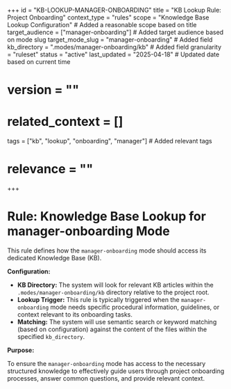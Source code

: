 +++
id = "KB-LOOKUP-MANAGER-ONBOARDING"
title = "KB Lookup Rule: Project Onboarding"
context_type = "rules"
scope = "Knowledge Base Lookup Configuration" # Added a reasonable scope based on title
target_audience = ["manager-onboarding"] # Added target audience based on mode slug
target_mode_slug = "manager-onboarding" # Added field
kb_directory = ".modes/manager-onboarding/kb" # Added field
granularity = "ruleset"
status = "active"
last_updated = "2025-04-18" # Updated date based on current time
# version = ""
# related_context = []
tags = ["kb", "lookup", "onboarding", "manager"] # Added relevant tags
# relevance = ""
+++

# Rule: Knowledge Base Lookup for manager-onboarding Mode

This rule defines how the `manager-onboarding` mode should access its dedicated Knowledge Base (KB).

**Configuration:**

*   **KB Directory:** The system will look for relevant KB articles within the `.modes/manager-onboarding/kb` directory relative to the project root.
*   **Lookup Trigger:** This rule is typically triggered when the `manager-onboarding` mode needs specific procedural information, guidelines, or context relevant to its onboarding tasks.
*   **Matching:** The system will use semantic search or keyword matching (based on configuration) against the content of the files within the specified `kb_directory`.

**Purpose:**

To ensure the `manager-onboarding` mode has access to the necessary structured knowledge to effectively guide users through project onboarding processes, answer common questions, and provide relevant context.